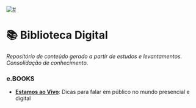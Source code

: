 [![#](https://img.shields.io/badge/licence-CC--BY--4.0-blue.svg?style=flat)](#) 

# 📚 Biblioteca Digital 

_Repositório de conteúdo gerado a partir de estudos e levantamentos. <br>
Consolidação de conhecimento._

### e.BOOKS
- **[Estamos ao Vivo](eBook%20-%20ESTAMOS%20AO%20VIVO.pdf)**: Dicas para falar em público no mundo presencial e digital
